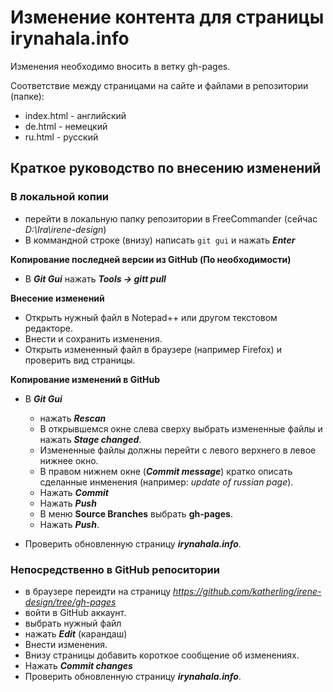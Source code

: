 # Изменение контента для страницы irynahala.info

Изменения необходимо вносить в ветку gh-pages.

Соответствие между страницами на сайте и файлами в репозитории (папке):

 - index.html - английский
 - de.html - немецкий
 - ru.html - русский

## Краткое руководство по внесению изменений

### В локальной копии

- перейти в локальную папку репозитории в FreeCommander (сейчас *D:\Ira\irene-design*)
- В коммандной строке (внизу) написать `git gui` и нажать ***Enter***

**Копирование последней версии из GitHub (По необходимости)**

- В ***Git Gui*** нажать ***Tools -> gitt pull***

**Внесение изменений**

- Открыть нужный файл в Notepad++ или другом текстовом редакторе.
- Внести и сохранить изменения.
- Открыть измененный файл в браузере (например Firefox) и проверить вид страницы.

**Копирование изменений в GitHub**

- В ***Git Gui*** 
	- нажать ***Rescan***
	- В открывшемся окне слева сверху выбрать измененные файлы и нажать ***Stage changed***.
	- Измененные файлы должны перейти с левого верхнего в левое нижнее окно.
	- В правом нижнем окне (***Commit message***) кратко описать сделанные инменения (например: *update of russian page*).
	- Нажать ***Commit***
	- Нажать ***Push***
	- В меню **Source Branches** выбрать **gh-pages**.
	- Нажать ***Push***.

- Проверить обновленную страницу ***irynahala.info***.

### Непосредственно в GitHub репоситории

- в браузере переидти на страницу *https://github.com/katherling/irene-design/tree/gh-pages*
- войти в GitHub аккаунт.
- выбрать нужный файл
- нажать ***Edit*** (карандаш)
- Внести изменения.
- Внизу страницы добавить короткое сообщение об изменениях.
- Нажать ***Commit changes***
- Проверить обновленную страницу ***irynahala.info***.